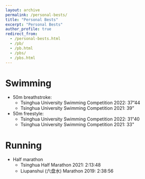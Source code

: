 ```yaml
---
layout: archive
permalink: /personal-bests/
title: "Personal Bests"
excerpt: "Personal Bests"
author_profile: true
redirect_from: 
  - /personal-bests.html
  - /pb/
  - /pb.html
  - /pbs/
  - /pbs.html
---
```


# Swimming
- 50m breathstroke:
  - Tsinghua University Swimming Competition 2022: 37”44
  - Tsinghua University Swimming Competition 2021: 39”
- 50m freestyle: 
  - Tsinghua University Swimming Competition 2022: 31"40
  - Tsinghua University Swimming Competition 2021: 33"


# Running
- Half marathon
  - Tsinghua Half Marathon 2021: 2:13:48
  - Liupanshui (六盘水) Marathon 2019: 2:38:56
